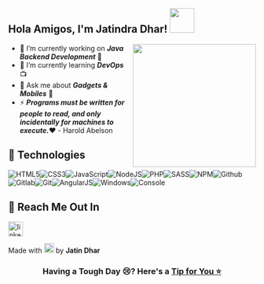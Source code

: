 <h2> Hola Amigos, I'm Jatindra Dhar! <img src="https://media.giphy.com/media/mGcNjsfWAjY5AEZNw6/giphy.gif" width="50"></h2>
<img align='right' src="https://media2.giphy.com/media/1qktVRi0xWSxQZnzPI/giphy.gif" width="250">

- 🔭 I’m currently working on  ***Java Backend Development*** :satellite:
- 🌱 I’m currently learning ***DevOps*** :tv:
- 💬 Ask me about ***Gadgets & Mobiles*** :iphone:
- ⚡ ***Programs must be written for people to read, and only incidentally for machines to execute.***:heart:  - Harold Abelson   


## :wrench: Technologies

![HTML5](https://img.icons8.com/color/30/html-5.png)![CSS3](https://img.icons8.com/color/30/css3.png)![JavaScript](https://img.icons8.com/color/30/javascript.png)![NodeJS](https://img.icons8.com/color/30/nodejs.png)![PHP](https://img.icons8.com/color/30/php.png)![SASS](https://img.icons8.com/color/30/sass.png)![NPM](https://img.icons8.com/color/30/npm.png)![Github](https://img.icons8.com/material-outlined/30/github.png)![Gitlab](https://img.icons8.com/color/30/gitlab.png)![Git](https://img.icons8.com/color/30/git.png)![AngularJS](https://img.icons8.com/color/30/angularjs.png)![Windows](https://img.icons8.com/color/30/windows-10.png)![Console](https://img.icons8.com/color/30/console.png)

## :incoming_envelope: Reach Me Out In 

<a href="https://in.linkedin.com/in/jatin-dhar-362b2319b?trk=people-guest_people_search-card"><img alt="linkedin" title="linkedin" height="30" width="30" src="https://github.com/peterthehan/peterthehan/blob/main/assets/linkedin.svg"></a>
</a>





<!-- markdownlint-enable MD033 -->
<!-- markdownlint-enable MD033 -->

 Made with <img src="https://thumbs.gfycat.com/MeaslyBadHoopoe-max-1mb.gif" width="20"> by **Jatin Dhar** 
  
  
  <h3 align="center">Having a Tough Day 😢? Here's a <a href=https://jatindhar.github.io/jatindhar.github.io-positivity/>Tip for You ⭐</a></h3>

<!---
jatindraDhar/jatindraDhar is a ✨ special ✨ repository because its `README.md` (this file) appears on your GitHub profile.
You can click the Preview link to take a look at your changes.
--->
